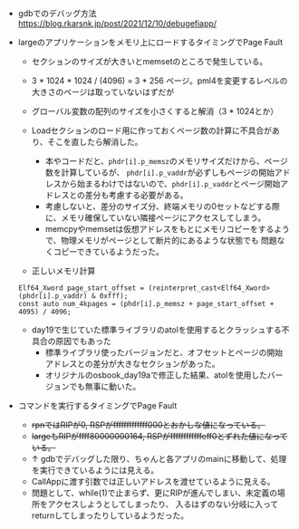 - gdbでのデバッグ方法
https://blog.rkarsnk.jp/post/2021/12/10/debugefiapp/

- largeのアプリケーションをメモリ上にロードするタイミングでPage Fault
    - セクションのサイズが大きいとmemsetのところで発生している。
    - 3 * 1024 * 1024 / (4096) = 3 * 256 ページ。pml4を変更するレベルの大きさのページは取っていないはずだが
    - グローバル変数の配列のサイズを小さくすると解消（3 * 1024とか）
    - Loadセクションのロード用に作っておくページ数の計算に不具合があり、そこを直したら解消した。
        - 本やコードだと、`phdr[i].p_memsz`のメモリサイズだけから、ページ数を計算しているが、
        `phdr[i].p_vaddr`が必ずしもページの開始アドレスから始まるわけではないので、`phdr[i].p_vaddr`とページ開始アドレスとの差分も考慮する必要がある。
        - 考慮しないと、差分のサイズ分、終端メモリの0セットなどする際に、メモリ確保していない隣接ページにアクセスしてしまう。
        - memcpyやmemsetは仮想アドレスをもとにメモリコピーをするようで、物理メモリがページとして断片的にあるような状態でも
        問題なくコピーできているようだった。

    - 正しいメモリ計算
    ```
    Elf64_Xword page_start_offset = (reinterpret_cast<Elf64_Xword>(phdr[i].p_vaddr) & 0xfff);
    const auto num_4kpages = (phdr[i].p_memsz + page_start_offset + 4095) / 4096;
    ```

    - day19で生じていた標準ライブラリのatolを使用するとクラッシュする不具合の原因でもあった
        - 標準ライブラリ使ったバージョンだと、オフセットとページの開始アドレスとの差分が大きなセクションがあった。
        - オリジナルのosbook_day19aで修正した結果、atolを使用したバージョンでも無事に動いた。

- コマンドを実行するタイミングでPage Fault
    - ~~rpnではRIPが0, RSPがfffffffffffff000とおかしな値になっている。~~
    - ~~largeもRIPがffff80000000164, RSPがffffffffffffeff0とずれた値になっている。~~
    - ↑ gdbでデバッグした限り、ちゃんと各アプリのmainに移動して、処理を実行できているようには見える。
    - CallAppに渡す引数では正しいアドレスを渡せているように見える。
    - 問題として、while(1)で止まらず、更にRIPが進んでしまい、未定義の場所をアクセスしようとしてしまったり、
    入るはずのない分岐に入ってreturnしてしまったりしているようだった。
    